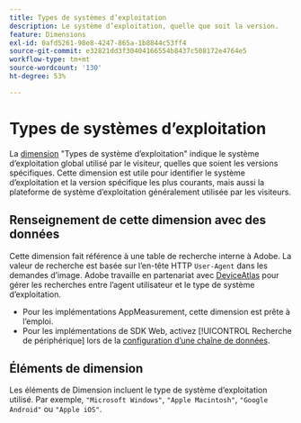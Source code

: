 ```yaml
---
title: Types de systèmes d’exploitation
description: Le système d’exploitation, quelle que soit la version.
feature: Dimensions
exl-id: 0afd5261-98e8-4247-865a-1b8844c53ff4
source-git-commit: e32821dd3f30404166554b8437c508172e4764e5
workflow-type: tm+mt
source-wordcount: '130'
ht-degree: 53%

---
```


# Types de systèmes d’exploitation

La [dimension](overview.md) &quot;Types de système d’exploitation&quot; indique le système d’exploitation global utilisé par le visiteur, quelles que soient les versions spécifiques. Cette dimension est utile pour identifier le système d’exploitation et la version spécifique les plus courants, mais aussi la plateforme de système d’exploitation généralement utilisée par les visiteurs.

## Renseignement de cette dimension avec des données

Cette dimension fait référence à une table de recherche interne à Adobe. La valeur de recherche est basée sur l’en-tête HTTP `User-Agent` dans les demandes d’image. Adobe travaille en partenariat avec [DeviceAtlas](https://deviceatlas.com/) pour gérer les recherches entre l’agent utilisateur et le type de système d’exploitation.

* Pour les implémentations AppMeasurement, cette dimension est prête à l’emploi.
* Pour les implémentations de SDK Web, activez [!UICONTROL Recherche de périphérique] lors de la [ configuration d’une chaîne de données](https://experienceleague.adobe.com/docs/experience-platform/datastreams/configure.html?lang=fr).

## Éléments de dimension

Les éléments de Dimension incluent le type de système d’exploitation utilisé. Par exemple, `"Microsoft Windows"`, `"Apple Macintosh"`, `"Google Android"` ou `"Apple iOS"`.
